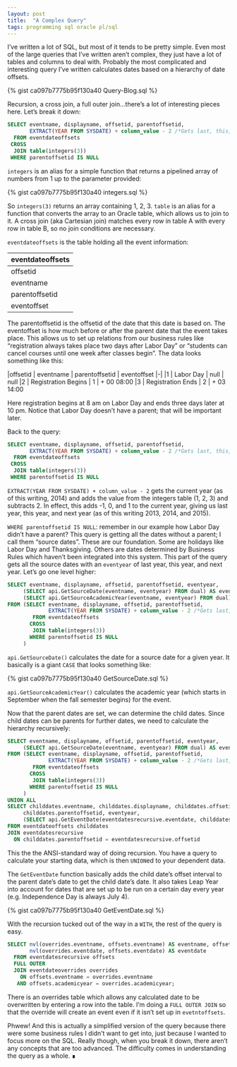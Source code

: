 ```yaml
---
layout: post
title:  "A Complex Query"
tags: programming sql oracle pl/sql
---
```


I’ve written a lot of SQL, but most of it tends to be pretty simple. Even most of the large queries that I’ve written aren’t complex, they just have a lot of tables and columns to deal with. Probably the most complicated and interesting query I’ve written calculates dates based on a hierarchy of date offsets.

{% gist ca097b7775b95f130a40 Query-Blog.sql %}

Recursion, a cross join, a full outer join…there’s a lot of interesting pieces here. Let’s break it down:

~~~ sql
SELECT eventname, displayname, offsetid, parentoffsetid,
       EXTRACT(YEAR FROM SYSDATE) + column_value - 2 /*Gets last, this, and next year*/AS eventyear
  FROM eventdateoffsets
 CROSS 
  JOIN table(integers(3))
 WHERE parentoffsetid IS NULL
~~~

`integers` is an alias for a simple function that returns a pipelined array of numbers from 1 up to the parameter provided:

{% gist ca097b7775b95f130a40 integers.sql %}

So `integers(3)` returns an array containing 1, 2, 3. `table` is an alias for a function that converts the array to an Oracle table, which allows us to join to it. A cross join (aka Cartesian join) matches every row in table A with every row in table B, so no join conditions are necessary.

`eventdateoffsets` is the table holding all the event information:

|eventdateoffsets
|-|
|offsetid       |Number (PK)   
|eventname      | Varchar2
|parentoffsetid | Number                       
|eventoffset    | Interval

The parentoffsetid is the offsetid of the date that this date is based on. The eventoffset is how much before or after the parent date that the event takes place. This allows us to set up relations from our business rules like “registration always takes place two days after Labor Day” or “students can cancel courses until one week after classes begin”. The data looks something like this:

|offsetid | eventname | parentoffsetid | eventoffset
|-|
|1 | Labor Day           | null | null
|2 | Registration Begins | 1    | + 00 08:00 
|3 | Registration Ends   | 2    | + 03 14:00

Here registration begins at 8 <abbr>am</abbr> on Labor Day and ends three days later at 10 <abbr>pm</abbr>. Notice that Labor Day doesn’t have a parent; that will be important later.

Back to the query:

~~~ sql
SELECT eventname, displayname, offsetid, parentoffsetid,
       EXTRACT(YEAR FROM SYSDATE) + column_value - 2 /*Gets last, this, and next year*/AS eventyear
  FROM eventdateoffsets
 CROSS 
  JOIN table(integers(3))
 WHERE parentoffsetid IS NULL
~~~

`EXTRACT(YEAR FROM SYSDATE) + column_value - 2` gets the current year (as of this writing, 2014) and adds the value from the integers table (1, 2, 3) and subtracts 2. In effect, this adds -1, 0, and 1 to the current year, giving us last year, this year, and next year (as of this writing 2013, 2014, and 2015).

`WHERE parentoffsetid IS NULL`: remember in our example how Labor Day didn’t have a parent? This query is getting all the dates without a parent; I call them “source dates”. These are our foundation. Some are holidays like Labor Day and Thanksgiving. Others are dates determined by Business Rules which haven’t been integrated into this system. This part of the query gets all the source dates with an `eventyear` of last year, this year, and next year. Let’s go one level higher:

~~~ sql
SELECT eventname, displayname, offsetid, parentoffsetid, eventyear, 
     (SELECT api.GetSourceDate(eventname, eventyear) FROM dual) AS eventdate, 
     (SELECT api.GetSourceAcademicYear(eventname, eventyear) FROM dual) AS academicyear
FROM (SELECT eventname, displayname, offsetid, parentoffsetid,
             EXTRACT(YEAR FROM SYSDATE) + column_value - 2 /*Gets last, this, and next year*/AS eventyear
        FROM eventdateoffsets
       CROSS 
        JOIN table(integers(3))
       WHERE parentoffsetid IS NULL
     )
~~~

`api.GetSourceDate()` calculates the date for a source date for a given year. It basically is a giant `CASE` that looks something like:

{% gist ca097b7775b95f130a40 GetSourceDate.sql %}

`api.GetSourceAcademicYear()` calculates the academic year (which starts in September when the fall semester begins) for the event.

Now that the parent dates are set, we can determine the child dates. Since child dates can be parents for further dates, we need to calculate the hierarchy recursively:

~~~ sql
SELECT eventname, displayname, offsetid, parentoffsetid, eventyear, 
     (SELECT api.GetSourceDate(eventname, eventyear) FROM dual) AS eventdate
FROM (SELECT eventname, displayname, offsetid, parentoffsetid,
             EXTRACT(YEAR FROM SYSDATE) + column_value - 2 /*Gets last, this, and next year*/AS eventyear
        FROM eventdateoffsets
       CROSS 
        JOIN table(integers(3))
       WHERE parentoffsetid IS NULL
     )
UNION ALL
SELECT childdates.eventname, childdates.displayname, childdates.offsetid, 
     childdates.parentoffsetid, eventyear, 
     (SELECT api.GetEventDate(eventdatesrecursive.eventdate, childdates.offsetid, childdates.eventoffset, eventyear) FROM dual) AS eventdate
FROM eventdateoffsets childdates
JOIN eventdatesrecursive
  ON childdates.parentoffsetid = eventdatesrecursive.offsetid
~~~

This the the <abbr>ANSI</abbr>-standard way of doing recursion. You have a query to calculate your starting data, which is then `UNION`ed to your dependent data.

The `GetEventDate` function basically adds the child date’s offset interval to the parent date’s date to get the child date’s date. It also takes Leap Year into account for dates that are set up to be run on a certain day every year (e.g. Independence Day is always July 4).

{% gist ca097b7775b95f130a40 GetEventDate.sql %}

With the recursion tucked out of the way in a `WITH`, the rest of the query is easy.

~~~ sql
SELECT nvl(overrides.eventname, offsets.eventname) AS eventname, offsets.displayname, 
       nvl(overrides.eventdate, offsets.eventdate) AS eventdate
  FROM eventdatesrecursive offsets
  FULL OUTER
  JOIN eventdateoverrides overrides
    ON offsets.eventname = overrides.eventname
   AND offsets.academicyear = overrides.academicyear;
~~~

There is an overrides table which allows any calculated date to be overwritten by entering a row into the table. I’m doing a `FULL OUTER JOIN` so that the override will create an event even if it isn’t set up in `evetntoffsets`.

Phwew! And this is actually a simplified version of the query because there were some business rules I didn’t want to get into, just because I wanted to focus more on the <abbr>SQL</abbr>. Really though, when you break it down, there aren’t any concepts that are too advanced. The difficulty comes in understanding the query as a whole. ∎